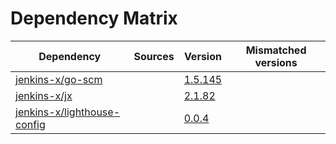# Dependency Matrix

Dependency | Sources | Version | Mismatched versions
---------- | ------- | ------- | -------------------
[jenkins-x/go-scm](https://github.com/jenkins-x/go-scm) |  | [1.5.145]() | 
[jenkins-x/jx](https://github.com/jenkins-x/jx) |  | [2.1.82](https://github.com/jenkins-x/jx/releases/tag/v2.1.82) | 
[jenkins-x/lighthouse-config](https://github.com/jenkins-x/lighthouse-config) |  | [0.0.4]() | 
